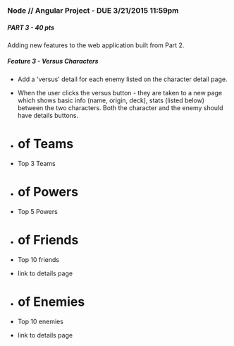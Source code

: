 ### Node // Angular Project - DUE 3/21/2015 11:59pm

##### PART 3 - 40 pts

Adding new features to the web application built from Part 2.


##### Feature 3 - Versus Characters

 - Add a 'versus' detail for each enemy listed on the character detail page.
 
 - When the user clicks the versus button - they are taken to a new page which shows basic info (name, origin, deck), stats (listed below) between the two characters.  Both the character and the enemy should have details buttons.

  - # of Teams
  - Top 3 Teams

  - # of Powers
  - Top 5 Powers

  - # of Friends
  - Top 10 friends
  - link to details page

  - # of Enemies
  - Top 10 enemies
  - link to details page






